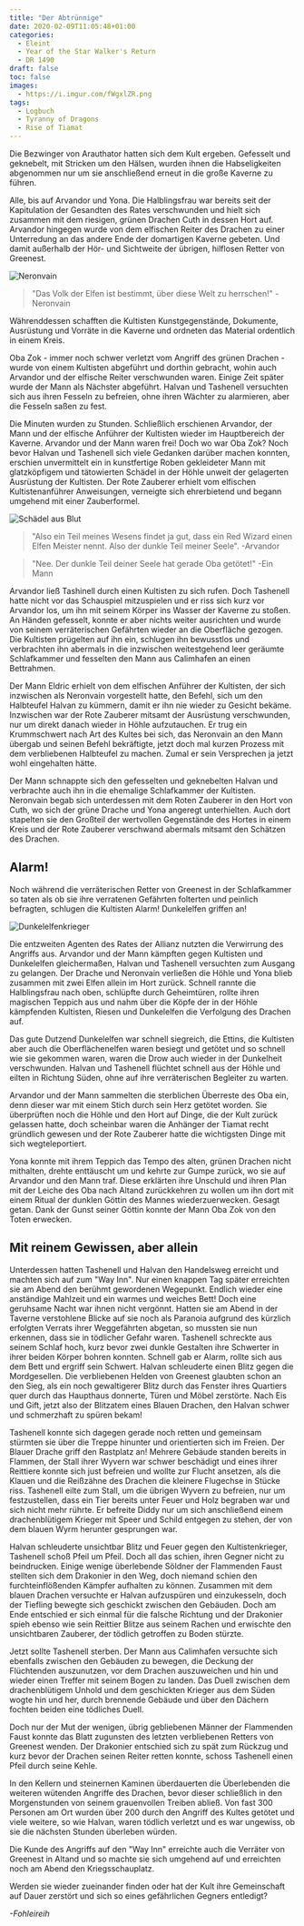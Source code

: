 ```yaml
---
title: "Der Abtrünnige"
date: 2020-02-09T11:05:48+01:00
categories:
  - Eleint
  - Year of the Star Walker's Return
  - DR 1490
draft: false
toc: false
images:
  - https://i.imgur.com/fWgxlZR.png
tags: 
  - Logbuch
  - Tyranny of Dragons
  - Rise of Tiamat
---
```


Die Bezwinger von Arauthator hatten sich dem Kult ergeben. Gefesselt und geknebelt, mit Stricken um den Hälsen, wurden ihnen die Habseligkeiten abgenommen nur um sie anschließend erneut in die große Kaverne zu führen.

Alle, bis auf Arvandor und Yona. Die Halblingsfrau war bereits seit der Kapitulation der Gesandten des Rates verschwunden und hielt sich zusammen mit dem riesigen, grünen Drachen Cuth in dessen Hort auf. Arvandor hingegen wurde von dem elfischen Reiter des Drachen zu einer Unterredung an das andere Ende der domartigen Kaverne gebeten. Und damit außerhalb der Hör- und Sichtweite der übrigen, hilflosen Retter von Greenest.

![Neronvain](https://i.imgur.com/O4PiLMZ.png)

> "Das Volk der Elfen ist bestimmt, über diese Welt zu herrschen!" -Neronvain

Währenddessen schafften die Kultisten Kunstgegenstände, Dokumente, Ausrüstung und Vorräte in die Kaverne und ordneten das Material ordentlich in einem Kreis.

Oba Zok - immer noch schwer verletzt vom Angriff des grünen Drachen - wurde von einem Kultisten abgeführt und dorthin gebracht, wohin auch Arvandor und der elfische Reiter verschwunden waren. Einige Zeit später wurde der Mann als Nächster abgeführt. Halvan und Tashenell versuchten sich aus ihren Fesseln zu befreien, ohne ihren Wächter zu alarmieren, aber die Fesseln saßen zu fest.

Die Minuten wurden zu Stunden. Schließlich erschienen Arvandor, der Mann und der elfische Anführer der Kultisten  wieder im Hauptbereich der Kaverne. Arvandor und der Mann waren frei! Doch wo war Oba Zok? Noch bevor Halvan und Tashenell sich viele Gedanken darüber machen konnten, erschien unvermittelt ein in kunstfertige Roben gekleideter Mann mit glatzköpfigem und tätowierten Schädel in der Höhle unweit der gelagerten Ausrüstung der Kultisten. Der Rote Zauberer erhielt vom elfischen Kultistenanführer Anweisungen, verneigte sich ehrerbietend und begann umgehend mit einer Zauberformel.

![Schädel aus Blut](https://i.imgur.com/fWgxlZR.png)

> "Also ein Teil meines Wesens findet ja gut, dass ein Red Wizard einen Elfen Meister nennt. Also der dunkle Teil meiner Seele". -Arvandor

> "Nee. Der dunkle Teil deiner Seele hat gerade Oba getötet!" -Ein Mann

Arvandor ließ Tashinell durch einen Kultisten zu sich rufen. Doch Tashenell hatte nicht vor das Schauspiel mitzuspielen und er riss sich kurz vor Arvandor los, um ihn mit seinem Körper ins Wasser der Kaverne zu stoßen. An Händen gefesselt, konnte er aber nichts weiter ausrichten und wurde von seinem verräterischen Gefährten wieder an die Oberfläche gezogen. Die Kultisten prügelten auf ihn ein, schlugen ihn bewusstlos und verbrachten ihn abermals in die inzwischen weitestgehend leer geräumte Schlafkammer und fesselten den Mann aus Calimhafen an einen Bettrahmen.

Der Mann Eldric erhielt von dem elfischen Anführer der Kultisten, der sich inzwischen als Neronvain vorgestellt hatte, den Befehl, sich um den Halbteufel Halvan zu kümmern, damit er ihn nie wieder zu Gesicht bekäme. Inzwischen war der Rote Zauberer mitsamt der Ausrüstung verschwunden, nur um direkt danach wieder in Höhle aufzutauchen. Er trug ein Krummschwert nach Art des Kultes bei sich, das Neronvain an den Mann übergab und seinen Befehl bekräftigte, jetzt doch mal kurzen Prozess mit dem verbliebenen Halbteufel zu machen. Zumal er sein Versprechen ja jetzt wohl eingehalten hätte.

Der Mann schnappte sich den gefesselten und geknebelten Halvan und verbrachte auch ihn in die ehemalige Schlafkammer der Kultisten. Neronvain begab sich unterdessen mit dem Roten Zauberer in den Hort von Cuth, wo sich der grüne Drache und Yona angeregt unterhielten. Auch dort stapelten sie den Großteil der wertvollen Gegenstände des Hortes in einem Kreis und der Rote Zauberer verschwand abermals mitsamt den Schätzen des Drachen.

## Alarm!

Noch während die verräterischen Retter von Greenest in der Schlafkammer so taten als ob sie ihre verratenen Gefährten folterten und peinlich befragten, schlugen die Kultisten Alarm! Dunkelelfen griffen an!

![Dunkelelfenkrieger](https://i.imgur.com/TOL8IqC.png)

Die entzweiten Agenten des Rates der Allianz nutzten die Verwirrung des Angriffs aus. Arvandor und der Mann kämpften gegen Kultisten und Dunkelelfen gleichermaßen, Halvan und Tashenell versuchten zum Ausgang zu gelangen. Der Drache und Neronvain verließen die Höhle und Yona blieb zusammen mit zwei Elfen allein im Hort zurück. Schnell rannte die Halblingsfrau nach oben, schlüpfte durch Geheimtüren, rollte ihren magischen Teppich aus und nahm über die Köpfe der in der Höhle kämpfenden Kultisten, Riesen und Dunkelelfen die Verfolgung des Drachen auf.

Das gute Dutzend Dunkelelfen war schnell siegreich, die Ettins, die Kultisten aber auch die Oberflächenelfen waren besiegt und getötet und so schnell wie sie gekommen waren, waren die Drow auch wieder in der Dunkelheit verschwunden. Halvan und Tashenell flüchtet schnell aus der Höhle und eilten in Richtung Süden, ohne auf ihre verräterischen Begleiter zu warten.

Arvandor und der Mann sammelten die sterblichen Überreste des Oba ein, denn dieser war mit einem Stich durch sein Herz getötet worden. Sie überprüften noch die Höhle und den Hort auf Dinge, die der Kult zurück gelassen hatte, doch scheinbar waren die Anhänger der Tiamat recht gründlich gewesen und der Rote Zauberer hatte die wichtigsten Dinge mit sich wegteleportiert.

Yona konnte mit ihrem Teppich das Tempo des alten, grünen Drachen nicht mithalten, drehte enttäuscht um und kehrte zur Gumpe zurück, wo sie auf Arvandor und den Mann traf. Diese erklärten ihre Unschuld und ihren Plan mit der Leiche des Oba nach Altand zurückkehren zu wollen um ihn dort mit einem Ritual der dunklen Göttin des Mannes wiederzuerwecken. Gesagt getan. Dank der Gunst seiner Göttin konnte der Mann Oba Zok von den Toten erwecken.

## Mit reinem Gewissen, aber allein

Unterdessen hatten Tashenell und Halvan den Handelsweg erreicht und machten sich auf zum "Way Inn". Nur einen knappen Tag später erreichten sie am Abend den berühmt gewordenen Wegepunkt. Endlich wieder eine anständige Mahlzeit und ein warmes und weiches Bett! Doch eine geruhsame Nacht war ihnen nicht vergönnt. Hatten sie am Abend in der Taverne verstohlene Blicke auf sie noch als Paranoia aufgrund des kürzlich erfolgten Verrats ihrer Weggefährten abgetan, so mussten sie nun erkennen, dass sie in tödlicher Gefahr waren. Tashenell schreckte aus seinem Schlaf hoch, kurz bevor zwei dunkle Gestalten ihre Schwerter in ihrer beiden Körper bohren konnten. Schnell gab er Alarm, rollte sich aus dem Bett und ergriff sein Schwert. Halvan schleuderte einen Blitz gegen die Mordgesellen. Die verbliebenen Helden von Greenest glaubten schon an den Sieg, als ein noch gewaltigerer Blitz  durch das Fenster ihres Quartiers quer durch das Haupthaus donnerte, Türen und Möbel zerstörte. Nach Eis und Gift, jetzt also der Blitzatem eines Blauen Drachen, den Halvan schwer und schmerzhaft zu spüren bekam!

Tashenell konnte sich dagegen gerade noch retten und gemeinsam stürmten sie über die Treppe hinunter und orientierten sich im Freien. Der Blauer Drache griff den Rastplatz an! Mehrere Gebäude standen bereits in Flammen, der Stall ihrer Wyvern war schwer beschädigt und eines ihrer Reittiere konnte sich just befreien und wollte zur Flucht ansetzen, als die Klauen und die Reißzähne des Drachen die kleinere Flugechse in Stücke riss. Tashenell eilte zum Stall, um die übrigen Wyvern zu befreien, nur um festzustellen, dass ein Tier bereits unter Feuer und Holz begraben war und sich nicht mehr rührte. Er befreite Diddy nur um sich anschließend einem drachenblütigem Krieger mit Speer und Schild entgegen zu stehen, der von dem blauen Wyrm herunter gesprungen war.

Halvan schleuderte unsichtbar Blitz und Feuer gegen den Kultistenkrieger, Tashenell schoß Pfeil um Pfeil. Doch all das schien, ihren Gegner nicht zu beindrucken. Einige wenige überlebende Söldner der Flammenden Faust stellten sich dem Drakonier in den Weg, doch niemand schien den furchteinflößenden Kämpfer aufhalten zu können. Zusammen mit dem blauen Drachen versuchte er Halvan aufzuspüren und einzukesseln, doch der Tiefling bewegte sich geschickt zwischen den Gebäuden. Doch am Ende entschied er sich einmal für die falsche Richtung und der Drakonier spieh ebenso wie sein Reittier Blitze aus seinem Rachen und erwischte den unsichtbaren Zauberer, der tödlich getroffen zu Boden stürzte.

Jetzt sollte Tashenell sterben. Der Mann aus Calimhafen versuchte sich ebenfalls zwischen den Gebäuden zu bewegen, die Deckung der Flüchtenden auszunutzen, vor dem Drachen auszuweichen und hin und wieder einen Treffer mit seinem Bogen zu landen. Das Duell zwischen dem drachenblütigem Unhold und dem geschickten Krieger aus dem Süden wogte hin und her, durch brennende Gebäude und über den Dächern fochten beiden eine tödliches Duell.

Doch nur der Mut der wenigen, übrig gebliebenen Männer der Flammenden Faust konnte das Blatt zugunsten des letzten verbliebenen Retters von Greenest wenden. Der Drakonier entschied sich zu spät zum Rückzug und kurz bevor der Drachen seinen Reiter retten konnte, schoss Tashenell einen Pfeil durch seine Kehle.

In den Kellern und steinernen Kaminen überdauerten die Überlebenden die weiteren wütenden Angriffe des Drachen, bevor dieser schließlich in den Morgenstunden von seinem grauenvollen Treiben abließ. Von fast 300 Personen am Ort wurden über 200 durch den Angriff des Kultes getötet und viele weitere, so wie Halvan, waren tödlich verletzt und es war ungewiss, ob sie die nächsten Stunden überleben würden.

Die Kunde des Angriffs auf den "Way Inn" erreichte auch die Verräter von Greenest in Altand und so machte sie sich umgehend auf und erreichten noch am Abend den Kriegsschauplatz. 

Werden sie wieder zueinander finden oder hat der Kult ihre Gemeinschaft auf Dauer zerstört und sich so eines gefährlichen Gegners entledigt?

_-Fohleireih_
